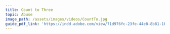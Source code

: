 ```yaml
---
title: Count to Three
topic: Abuse
image_path: /assets/images/videos/CountTo.jpg
guide_pdf_link: 'https://indd.adobe.com/view/71d976fc-23fe-44e8-8b81-1b5e17e60b1a'
---
```



